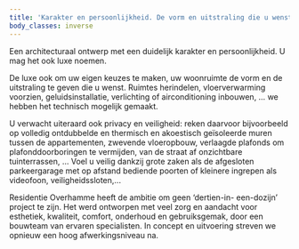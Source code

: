 ```yaml
---
title: 'Karakter en persoonlijkheid. De vorm en uitstraling die u wenst'
body_classes: inverse
---
```


Een architecturaal ontwerp met een duidelijk karakter en persoonlijkheid. U mag het ook luxe noemen.

De luxe ook om uw eigen keuzes te maken, uw woonruimte de vorm en de uitstraling te geven die u wenst. Ruimtes herindelen, vloerverwarming voorzien, geluidsinstallatie, verlichting of airconditioning inbouwen, … we hebben het technisch mogelijk gemaakt. 

U verwacht uiteraard ook privacy en veiligheid: reken daarvoor bijvoorbeeld op volledig ontdubbelde en thermisch en akoestisch geïsoleerde muren tussen de appartementen, zwevende vloeropbouw, verlaagde plafonds om plafonddoorboringen te vermijden, van de straat af onzichtbare tuinterrassen, … Voel u veilig dankzij grote zaken als de afgesloten parkeergarage met op afstand bediende poorten of kleinere ingrepen als videofoon, veiligheidssloten,...

Residentie Overhamme heeft de ambitie om geen ‘dertien-in- een-dozijn’ project te zijn. Het werd ontworpen met veel zorg en aandacht voor esthetiek, kwaliteit, comfort, onderhoud en gebruiksgemak, door een bouwteam van ervaren specialisten. In concept en uitvoering streven we opnieuw een hoog afwerkingsniveau na.